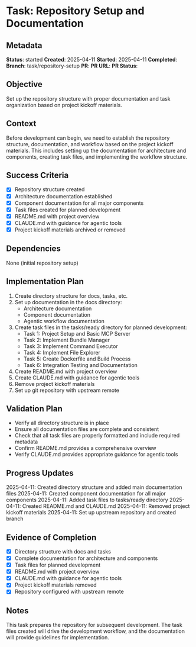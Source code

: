 # Task: Repository Setup and Documentation

## Metadata
**Status**: started
**Created**: 2025-04-11
**Started**: 2025-04-11
**Completed**: 
**Branch**: task/repository-setup
**PR**: 
**PR URL**: 
**PR Status**: 

## Objective
Set up the repository structure with proper documentation and task organization based on project kickoff materials.

## Context
Before development can begin, we need to establish the repository structure, documentation, and workflow based on the project kickoff materials. This includes setting up the documentation for architecture and components, creating task files, and implementing the workflow structure.

## Success Criteria
- [x] Repository structure created
- [x] Architecture documentation established
- [x] Component documentation for all major components
- [x] Task files created for planned development
- [x] README.md with project overview
- [x] CLAUDE.md with guidance for agentic tools
- [x] Project kickoff materials archived or removed

## Dependencies
None (initial repository setup)

## Implementation Plan
1. Create directory structure for docs, tasks, etc.
2. Set up documentation in the docs directory:
   - Architecture documentation
   - Component documentation
   - Agentic workflow documentation
3. Create task files in the tasks/ready directory for planned development:
   - Task 1: Project Setup and Basic MCP Server
   - Task 2: Implement Bundle Manager
   - Task 3: Implement Command Executor
   - Task 4: Implement File Explorer
   - Task 5: Create Dockerfile and Build Process
   - Task 6: Integration Testing and Documentation
4. Create README.md with project overview
5. Create CLAUDE.md with guidance for agentic tools
6. Remove project kickoff materials
7. Set up git repository with upstream remote

## Validation Plan
- Verify all directory structure is in place
- Ensure all documentation files are complete and consistent
- Check that all task files are properly formatted and include required metadata
- Confirm README.md provides a comprehensive overview
- Verify CLAUDE.md provides appropriate guidance for agentic tools

## Progress Updates
2025-04-11: Created directory structure and added main documentation files
2025-04-11: Created component documentation for all major components
2025-04-11: Added task files to tasks/ready directory
2025-04-11: Created README.md and CLAUDE.md
2025-04-11: Removed project kickoff materials
2025-04-11: Set up upstream repository and created branch

## Evidence of Completion
- [x] Directory structure with docs and tasks
- [x] Complete documentation for architecture and components
- [x] Task files for planned development
- [x] README.md with project overview
- [x] CLAUDE.md with guidance for agentic tools
- [x] Project kickoff materials removed
- [x] Repository configured with upstream remote

## Notes
This task prepares the repository for subsequent development. The task files created will drive the development workflow, and the documentation will provide guidelines for implementation.